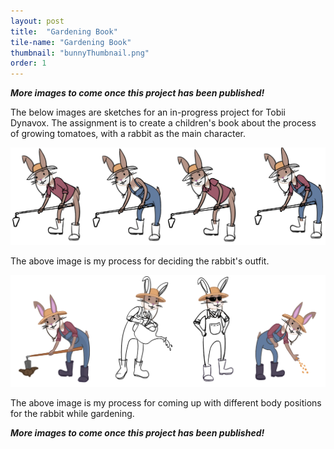 ```yaml
---
layout: post
title:  "Gardening Book"
tile-name: "Gardening Book"
thumbnail: "bunnyThumbnail.png"
order: 1
---
```


***More images to come once this project has been published!***

The below images are sketches for an in-progress project for Tobii Dynavox. The assignment is to create a children's book about the process of growing tomatoes, with a rabbit as the main character. 

![Hero Image](/img/bun1.png)

The above image is my process for deciding the rabbit's outfit.

![Hero Image](/img/bun2.png)

The above image is my process for coming up with different body positions for the rabbit while gardening.


***More images to come once this project has been published!***

